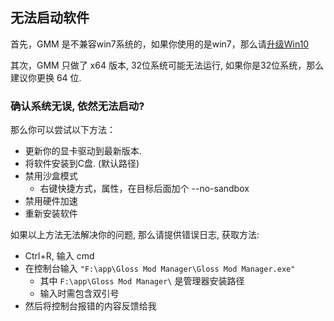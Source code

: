 ## 无法启动软件

首先，GMM 是不兼容win7系统的，如果你使用的是win7，那么请[升级Win10](https://www.microsoft.com/zh-cn/software-download/windows10)

其次，GMM 只做了 x64 版本, 32位系统可能无法运行, 如果你是32位系统，那么建议你更换 64 位.

### 确认系统无误, 依然无法启动?

那么你可以尝试以下方法：
 - 更新你的显卡驱动到最新版本.
 - 将软件安装到C盘. (默认路径)
 - 禁用沙盒模式
   - 右键快捷方式，属性，在目标后面加个 --no-sandbox
 - 禁用硬件加速
 - 重新安装软件

如果以上方法无法解决你的问题, 那么请提供错误日志, 获取方法:
- Ctrl+R, 输入 cmd
- 在控制台输入 ` "F:\app\Gloss Mod Manager\Gloss Mod Manager.exe" `
  - 其中 `F:\app\Gloss Mod Manager\` 是管理器安装路径
  - 输入时需包含双引号
- 然后将控制台报错的内容反馈给我